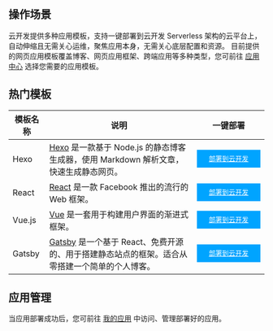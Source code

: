## 操作场景
云开发提供多种应用模板，支持一键部署到云开发 Serverless 架构的云平台上，自动伸缩且无需关心运维，聚焦应用本身，无需关心底层配置和资源。
目前提供的网页应用模板覆盖博客、网页应用框架、跨端应用等多种类型，您可前往 [应用中心](https://cloudbase.net/marketplace.html) 选择您需要的应用模板。

## 热门模板


<table>
<thead>
<tr>
<th>模板名称</th>
<th>说明</th>
<th>一键部署</th>
</tr>
</thead>
<tbody><tr>
<td>Hexo</td>
<td><a href="https://hexo.io/zh-cn/docs/">Hexo</a> 是一款基于 Node.js 的静态博客生成器，使用 Markdown 解析文章，快速生成静态网页。</td>
<td><div style="background-color:#00A4FF; width: 125px; height: 35px; line-height:35px; text-align:center;"><a href="https://console.cloud.tencent.com/tcb/env/index?action=CreateAndDeployCloudBaseProject&appUrl=https%3A%2F%2Fgithub.com%2FTencentCloudBase%2Fcloudbase-templates&workDir=hexo&branch=master" target="_blank"  style="color: white; font-size:13px;">部署到云开发</a></div></td>
</tr>
<tr>
<td>React</td>
<td><a href="https://zh-hans.reactjs.org">React</a> 是一款 Facebook 推出的流行的 Web 框架。</td>
<td><div style="background-color:#00A4FF; width: 125px; height: 35px; line-height:35px; text-align:center;"><a href="https://console.cloud.tencent.com/tcb/env/index?action=CreateAndDeployCloudBaseProject&appUrl=https%3A%2F%2Fgithub.com%2FTencentCloudBase%2Fcloudbase-templates&workDir=react-app&branch=master" target="_blank"  style="color: white; font-size:13px;">部署到云开发</a></div></td>
</tr>
<tr>
<td>Vue.js</td>
<td><a href="https://cn.vuejs.org">Vue</a> 是一套用于构建用户界面的渐进式框架。</td>
<td><div style="background-color:#00A4FF; width: 125px; height: 35px; line-height:35px; text-align:center;"><a href="https://console.cloud.tencent.com/tcb/env/index?action=CreateAndDeployCloudBaseProject&appUrl=https%3A%2F%2Fgithub.com%2FTencentCloudBase%2Fcloudbase-templates&workDir=vue-hello-world&branch=master" target="_blank"  style="color: white; font-size:13px;">部署到云开发</a></div></td>
</tr>
<tr>
<td>Gatsby</td>
<td><a href="https://www.gatsbyjs.com">Gatsby</a> 是一个基于 React、免费开源的、用于搭建静态站点的框架。适合从零搭建一个简单的个人博客。</td>
<td><div style="background-color:#00A4FF; width: 125px; height: 35px; line-height:35px; text-align:center;"><a href="https://console.cloud.tencent.com/tcb/env/index?action=CreateAndDeployCloudBaseProject&appUrl=https%3A%2F%2Fgithub.com%2FTencentCloudBase%2Fcloudbase-templates&workDir=gatsby-app&branch=master" target="_blank"  style="color: white; font-size:13px;">部署到云开发</a></div></td>
</tr>
</tbody></table>






## 应用管理
当应用部署成功后，您可前往 [我的应用](https://console.cloud.tencent.com/tcb/apps/index) 中访问、管理部署好的应用。
